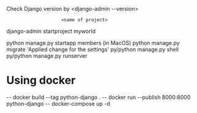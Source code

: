 Check Django version by
  <django-admin --version>

                        <name of project>
  django-admin startproject myworld 

  python manage.py startapp members (in MacOS)
  python manage.py migrate 'Applied change for the settings'
  py/python manage.py shell
  py/python manage.py runserver 



  # Using docker
  -- docker build --tag python-django .
  -- docker run --publish 8000:8000 python-django
  -- docker-compose up -d
  